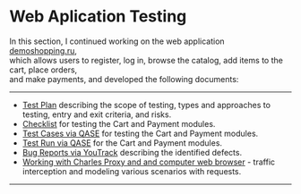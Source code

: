 # Web Aplication Testing  

In this section, I continued working on the web application [demoshopping.ru](https://demoshopping.ru/),  
which allows users to register, log in, browse the catalog, add items to the cart, place orders,  
and make payments,
and developed the following documents:

---

- [Test Plan](https://docs.google.com/spreadsheets/d/1kHmCyPZY4Yq8G-Dn00PshMZvNdpY4hf5pDiko87Ci0g/edit?usp=sharing) describing the scope of testing, types and approaches to testing, entry and exit criteria, and risks.
- [Checklist](https://docs.google.com/spreadsheets/d/189EKhVJ4yraRebp_qshSJNOhojF-be1TDbqYsy3PvQc/edit?usp=sharing) for testing the Сart and Payment modules.
- [Test Cases via QASE](https://github.com/alevtinasemeniuk/web/blob/main/Test%20Cases.pdf) for testing the Сart and Payment modules.
- [Test Run via QASE](https://github.com/alevtinasemeniuk/web/blob/main/Test%20Run_Web%20App%20Testing.pdf) for the Сart and Payment modules.
- [Bug Reports via YouTrack](https://github.com/alevtinasemeniuk/web/blob/main/Bug%20Reports_Web%20App%20Testing.xlsx) describing the identified defects. 
- [Working with Charles Proxy and and computer web browser](https://github.com/alevtinasemeniuk/web/blob/main/Carles%20Proxy_Mac.mp4) - traffic interception and modeling various scenarios with requests.

---
